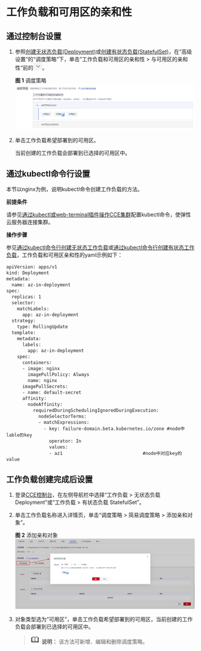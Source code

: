 # 工作负载和可用区的亲和性<a name="cce_01_0228"></a>

## 通过控制台设置<a name="section1243114616439"></a>

1.  参照[创建无状态负载\(Deployment\)](创建无状态负载(Deployment).md)或[创建有状态负载\(StatefulSet\)](创建有状态负载(StatefulSet).md)，在“高级设置“的“调度策略“下，单击“工作负载和可用区的亲和性 \> 与可用区的亲和性“前的![](figures/应用管理-调度策略-5.png)。

    **图 1**  调度策略<a name="fig113294320272"></a>  
    ![](figures/调度策略.png "调度策略")

2.  单击工作负载希望部署到的可用区。

    当前创建的工作负载会部署到已选择的可用区中。


## 通过kubectl命令行设置<a name="section4201420133117"></a>

本节以nginx为例，说明kubectl命令创建工作负载的方法。

**前提条件**

请参见[通过kubectl或web-terminal插件操作CCE集群](通过kubectl或web-terminal插件操作CCE集群.md)配置kubectl命令，使弹性云服务器连接集群。

**操作步骤**

参见[通过kubectl命令行创建无状态工作负载](创建无状态负载(Deployment).md#section155246177178)或[通过kubectl命令行创建有状态工作负载](创建有状态负载(StatefulSet).md#section113441881214)，工作负载和可用区亲和性的yaml示例如下：

```
apiVersion: apps/v1
kind: Deployment
metadata:
  name: az-in-deployment
spec:
  replicas: 1
  selector:
    matchLabels:
      app: az-in-deployment
  strategy:
    type: RollingUpdate
  template:
    metadata:
      labels:
        app: az-in-deployment
    spec:
      containers:
      - image: nginx 
        imagePullPolicy: Always
        name: nginx
      imagePullSecrets:
      - name: default-secret
      affinity:
        nodeAffinity:
          requiredDuringSchedulingIgnoredDuringExecution:
            nodeSelectorTerms:
            - matchExpressions:
              - key: failure-domain.beta.kubernetes.io/zone #node中lable的key
                operator: In        
                values:
                - az1                              #node中对应key的value
```

## 工作负载创建完成后设置<a name="section19244104614316"></a>

1.  登录[CCE控制台](https://console.huaweicloud.com/cce2.0/?utm_source=helpcenter)，在左侧导航栏中选择“工作负载 \> 无状态负载 Deployment”或“工作负载 \> 有状态负载 StatefulSet”。
2.  单击工作负载名称进入详情页，单击“调度策略 \> 简易调度策略 \> 添加亲和对象”。

    **图 2**  添加亲和对象<a name="fig136091542817"></a>  
    ![](figures/添加亲和对象.png "添加亲和对象")

3.  对象类型选为“可用区”，单击工作负载希望部署到的可用区，当前创建的工作负载会部署到已选择的可用区中。

    >![](public_sys-resources/icon-note.gif) **说明：** 
    >该方法可新增、编辑和删除调度策略。


